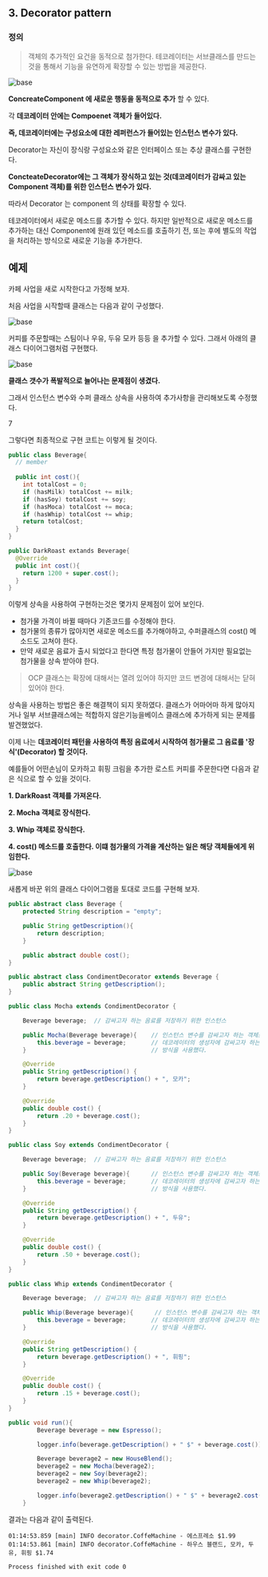 ## 3. Decorator pattern

### 정의

> 객체의 추가적인 요건을 동적으로 첨가한다.
> 테코레이터는 서브클래스를 만드는 것을 통해서 기능을 유연하게 확장할 수 있는 방법을 제공한다.

![base](/src/main/md/decorator/img/deco1.PNG)

__ConcreateComponent 에 새로운 행동을 동적으로 추가__ 할 수 있다.


각 __데코레이터 안에는 Compoenet 객체가 들어있다.__

__즉, 데코레이터에는 구성요소에 대한 레퍼런스가 들어있는 인스턴스 변수가 있다.__

Decorator는 자신이 장식랑 구성요소와 같은 인터페이스 또는 추상 클래스를 구현한다.

__ConcteateDecorator에는 그 객체가 장식하고 있는 것(데코레이터가 감싸고 있는 Component 객체)를 위한 인스턴스 변수가 있다.__

따라서 Decorator 는 component 의 상태를 확장할 수 있다.

테코레이터에서 새로운 메소드를 추가할 수 있다. 하지만 일반적으로 새로운 메소드를 추가하는 대신 Component에 원래 있던 메소드를 호출하기 전, 또는 후에 별도의 작업을 처리하는 방식으로 새로운 기능을 추가한다.

## 예제

카페 사업을 새로 시작한다고 가정해 보자.

처음 사업을 시작할때 클래스는 다음과 같이 구성했다.

![base](/src/main/md/decorator/img/deco2.PNG)

커피를 주문할때는 스팀이나 우유, 두유 모카 등등 을 추가할 수 있다. 그래서 아래의 클래스 다이어그램처럼 구현했다.

![base](/src/main/md/decorator/img/deco3.PNG)

__클래스 갯수가 폭발적으로 늘어나는 문제점이 생겼다.__

그래서 인스턴스 변수와 수퍼 클래스 상속을 사용하여 추가사항을 관리해보도록 수정했다.

7

그렇다면 최종적으로 구현 코트는 이렇게 될 것이다.

~~~java
public class Beverage{
  // member
  
  public int cost(){
    int totalCost = 0;
    if (hasMilk) totalCost += milk;
    if (hasSoy) totalCost += soy;
    if (hasMoca) totalCost += moca;
    if (hasWhip) totalCost += whip;
    return totalCost;
  }
}

public DarkRoast extands Beverage{
  @Override
  public int cost(){
    return 1200 + super.cost();
  }
}
~~~

이렇게 상속을 사용하여 구현하는것은 몇가지 문제점이 있어 보인다.

* 첨가물 가격이 바뀔 때마다 기존코드를 수정해야 한다.
* 첨가물의 종류가 많아지면 새로운 메소드를 추가해야하고, 수퍼클래스의 cost() 메소드도 고쳐야 한다.
* 만약 새로운 음료가 출시 되었다고 한다면 특정 첨가물이 안들어 가지만 필요없는 첨가물을 상속 받아야 한다.

> OCP 
> 클래스는 확장에 대해서는 열려 있어야 하지만 코드 변경에 대해서는 닫혀 있어야 한다.

상속을 사용하는 방법은 좋은 해결책이 되지 못하였다. 클래스가 어마어마 하게 많아지거나 일부 서브클래스에는 적합하지 않은기능을베이스 클래스에 추가하게 되는 문제를 발견했었다.

이제 나는 __데코레이터 패턴을 사용하여 특정 음료에서 시작하여 첨가물로 그 음료를 '장식'(Decorator) 할 것이다.__

예를들어 어떤손님이 모카하고 휘핑 크림을 추가한 로스트 커피를 주문한다면 다음과 같은 식으로 할 수 있을 것이다.

__1. DarkRoast 객체를 가져온다.__

__2. Mocha 객체로 장식한다.__

__3. Whip 객체로 장식한다.__

__4. cost() 메소드를 호출한다. 이떄 첨가물의 가격을 계산하는 일은 해당 객체들에게 위임한다.__

![base](/src/main/md/decorator/img/deco5.PNG)

새롭게 바꾼 위의 클래스 다이어그램을 토대로 코드를 구현해 보자.

~~~java
public abstract class Beverage {
    protected String description = "empty";

    public String getDescription(){
        return description;
    }

    public abstract double cost();
}
~~~

~~~java
public abstract class CondimentDecorator extends Beverage {
    public abstract String getDescription();
}
~~~

~~~java
public class Mocha extends CondimentDecorator {

    Beverage beverage;  // 감싸고자 하는 음료를 저장하기 위한 인스턴스

    public Mocha(Beverage beverage){    // 인스턴스 변수를 감싸고자 하는 객체로 설정하기 위한 생성자
        this.beverage = beverage;       // 데코레이터의 생성자에 감싸고자 하는 음료 객체를 전달하는
    }                                   // 방식을 사용했다.

    @Override
    public String getDescription() {
        return beverage.getDescription() + ", 모카";
    }

    @Override
    public double cost() {
        return .20 + beverage.cost();
    }
}
~~~

~~~java
public class Soy extends CondimentDecorator {

    Beverage beverage;  // 감싸고자 하는 음료를 저장하기 위한 인스턴스

    public Soy(Beverage beverage){      // 인스턴스 변수를 감싸고자 하는 객체로 설정하기 위한 생성자
        this.beverage = beverage;       // 데코레이터의 생성자에 감싸고자 하는 음료 객체를 전달하는
    }                                   // 방식을 사용했다.

    @Override
    public String getDescription() {
        return beverage.getDescription() + ", 두유";
    }

    @Override
    public double cost() {
        return .50 + beverage.cost();
    }
}
~~~

~~~java
public class Whip extends CondimentDecorator {

    Beverage beverage;  // 감싸고자 하는 음료를 저장하기 위한 인스턴스

    public Whip(Beverage beverage){      // 인스턴스 변수를 감싸고자 하는 객체로 설정하기 위한 생성자
        this.beverage = beverage;       // 데코레이터의 생성자에 감싸고자 하는 음료 객체를 전달하는
    }                                   // 방식을 사용했다.

    @Override
    public String getDescription() {
        return beverage.getDescription() + ", 휘핑";
    }

    @Override
    public double cost() {
        return .15 + beverage.cost();
    }
}
~~~

~~~java
public void run(){
        Beverage beverage = new Espresso();

        logger.info(beverage.getDescription() + " $" + beverage.cost());

        Beverage beverage2 = new HouseBlend();
        beverage2 = new Mocha(beverage2);
        beverage2 = new Soy(beverage2);
        beverage2 = new Whip(beverage2);

        logger.info(beverage2.getDescription() + " $" + beverage2.cost());
    }
~~~

결과는 다음과 같이 출력된다.

~~~
01:14:53.859 [main] INFO decorator.CoffeMachine - 에스프레소 $1.99
01:14:53.861 [main] INFO decorator.CoffeMachine - 하우스 블랜드, 모카, 두유, 휘핑 $1.74

Process finished with exit code 0
~~~
